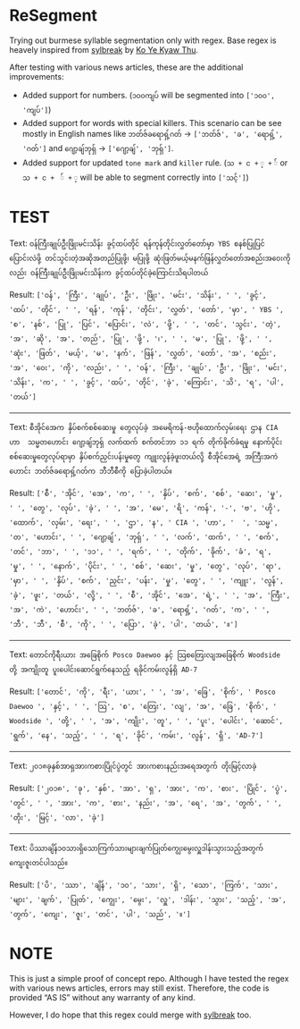 # ReSegment

Trying out burmese syllable segmentation only with regex.
Base regex is heavely inspired from [sylbreak](https://github.com/ye-kyaw-thu/sylbreak) by [Ko Ye Kyaw Thu](https://github.com/ye-kyaw-thu/). 

After testing with various news articles, these are the additional improvements:

- Added support for numbers. (`၁၀၀ကျပ်` will be segmented into `['၁၀၀', 'ကျပ်']`)
- Added support for words with special killers. This scenario can be see mostly in English names like `ဘတ်ဇ်ခရောရှ့်ဂတ်` -> `['ဘတ်ဇ်', 'ခ', 'ရောရှ့်', 'ဂတ်']` and `ဂျော့ချ်ဘုရှ်` -> `['ဂျော့ချ်', 'ဘုရှ်']`.
- Added support for updated `tone mark` and `killer` rule. (`သ + င + ့ + ်` or `သ + င +  ် + ့` will be able to segment correctly into `['သင့်']`)

# TEST
Text: `ဝန်ကြီးချုပ်ဦးဖြိုးမင်းသိန်း ခွင့်ထပ်တိုင် ရန်ကုန်တိုင်းလွှတ်တော်မှာ YBS စနစ်ပြုပြင်ပြောင်းလဲဖို့ တင်သွင်းတဲ့အဆိုအတည်ပြုဖို့၊ မပြုဖို့ ဆုံးဖြတ်မယ့်မနက်ဖြန်လွှတ်တော်အစည်းအဝေးကိုလည်း ဝန်ကြီးချုပ်ဦးဖြိုးမင်းသိန်းက ခွင့်ထပ်တိုင်ခဲ့ကြောင်းသိရပါတယ်`

Result: `['ဝန်', 'ကြီး', 'ချုပ်', 'ဦး', 'ဖြိုး', 'မင်း', 'သိန်း', ' ', 'ခွင့်', 'ထပ်', 'တိုင်', ' ', 'ရန်', 'ကုန်', 'တိုင်း', 'လွှတ်', 'တော်', 'မှာ', ' YBS ', 'စ', 'နစ်', 'ပြု', 'ပြင်', 'ပြောင်း', 'လဲ', 'ဖို့', ' ', 'တင်', 'သွင်း', 'တဲ့', 'အ', 'ဆို', 'အ', 'တည်', 'ပြု', 'ဖို့', '၊', ' ', 'မ', 'ပြု', 'ဖို့', ' ', 'ဆုံး', 'ဖြတ်', 'မယ့်', 'မ', 'နက်', 'ဖြန်', 'လွှတ်', 'တော်', 'အ', 'စည်း', 'အ', 'ဝေး', 'ကို', 'လည်း', ' ', 'ဝန်', 'ကြီး', 'ချုပ်', 'ဦး', 'ဖြိုး', 'မင်း', 'သိန်း', 'က', ' ', 'ခွင့်', 'ထပ်', 'တိုင်', 'ခဲ့', 'ကြောင်း', 'သိ', 'ရ', 'ပါ', 'တယ်']`

--------------------
Text: `စီအိုင်အေက နှိပ်စက်စစ်ဆေးမှု တွေလုပ်ခဲ့ အမေရိကန်-ဗဟိုထောက်လှမ်းရေး ဌာန CIA ဟာ  သမ္မတဟောင်း ဂျော့ချ်ဘုရှ် လက်ထက် စက်တင်ဘာ ၁၁ ရက် တိုက်ခိုက်ခံရမှု နောက်ပိုင်း စစ်ဆေးမှုတွေလုပ်ရာမှာ နှိပ်စက်ညှင်းပန်းမှုတွေ ကျူးလွန်ခဲ့ဖူးတယ်လို့ စီအိုင်အေရဲ့ အကြီးအကဲဟောင်း ဘတ်ဇ်ခရောရှ့်ဂတ်က ဘီဘီစီကို ပြောခဲ့ပါတယ်။`

Result: `['စီ', 'အိုင်', 'အေ', 'က', ' ', 'နှိပ်', 'စက်', 'စစ်', 'ဆေး', 'မှု', ' ', 'တွေ', 'လုပ်', 'ခဲ့', ' ', 'အ', 'မေ', 'ရိ', 'ကန်', '-', 'ဗ', 'ဟို', 'ထောက်', 'လှမ်း', 'ရေး', ' ', 'ဌာ', 'န', ' CIA ', 'ဟာ', '  ', 'သမ္မ', 'တ', 'ဟောင်း', ' ', 'ဂျော့ချ်', 'ဘုရှ်', ' ', 'လက်', 'ထက်', ' ', 'စက်', 'တင်', 'ဘာ', ' ', '၁၁', ' ', 'ရက်', ' ', 'တိုက်', 'ခိုက်', 'ခံ', 'ရ', 'မှု', ' ', 'နောက်', 'ပိုင်း', ' ', 'စစ်', 'ဆေး', 'မှု', 'တွေ', 'လုပ်', 'ရာ', 'မှာ', ' ', 'နှိပ်', 'စက်', 'ညှင်း', 'ပန်း', 'မှု', 'တွေ', ' ', 'ကျူး', 'လွန်', 'ခဲ့', 'ဖူး', 'တယ်', 'လို့', ' ', 'စီ', 'အိုင်', 'အေ', 'ရဲ့', ' ', 'အ', 'ကြီး', 'အ', 'ကဲ', 'ဟောင်း', ' ', 'ဘတ်ဇ်', 'ခ', 'ရောရှ့်', 'ဂတ်', 'က', ' ', 'ဘီ', 'ဘီ', 'စီ', 'ကို', ' ', 'ပြော', 'ခဲ့', 'ပါ', 'တယ်', '။']`

--------------------
Text: `တောင်ကိုရီးယား အခြေစိုက် Posco Daewoo နှင့် သြစတြေးလျအခြေစိုက် Woodside တို့ အကျိုးတူ ပူးပေါင်းဆောင်ရွက်နေသည့် ရခိုင်ကမ်းလွန်ရှိ AD-7`

Result: `['တောင်', 'ကို', 'ရီး', 'ယား', ' ', 'အ', 'ခြေ', 'စိုက်', ' Posco Daewoo ', 'နှင့်', ' ', 'သြ', 'စ', 'တြေး', 'လျ', 'အ', 'ခြေ', 'စိုက်', ' Woodside ', 'တို့', ' ', 'အ', 'ကျိုး', 'တူ', ' ', 'ပူး', 'ပေါင်း', 'ဆောင်', 'ရွက်', 'နေ', 'သည့်', ' ', 'ရ', 'ခိုင်', 'ကမ်း', 'လွန်', 'ရှိ', 'AD-7']`

--------------------
Text: `၂၀၁၈ခုနှစ်အာရှအားကစားပြိုင်ပွဲတွင် အားကစားနည်းအရေအတွက် တိုးမြင့်လာခဲ့`

Result: `['၂၀၁၈', 'ခု', 'နှစ်', 'အာ', 'ရှ', 'အား', 'က', 'စား', 'ပြိုင်', 'ပွဲ', 'တွင်', ' ', 'အား', 'က', 'စား', 'နည်း', 'အ', 'ရေ', 'အ', 'တွက်', ' ', 'တိုး', 'မြင့်', 'လာ', 'ခဲ့']`

--------------------
Text: `ပိဿာချိန်၁၀သားရှိသောကြက်သားများချက်ပြုတ်ကျွေးမွေးလှူဒါန်းသွားသည့်အတွက်ကျေးဇူးတင်ပါသည်။`

Result: `['ပိ', 'ဿာ', 'ချိန်', '၁၀', 'သား', 'ရှိ', 'သော', 'ကြက်', 'သား', 'များ', 'ချက်', 'ပြုတ်', 'ကျွေး', 'မွေး', 'လှူ', 'ဒါန်း', 'သွား', 'သည့်', 'အ', 'တွက်', 'ကျေး', 'ဇူး', 'တင်', 'ပါ', 'သည်', '။']`

# NOTE
This is just a simple proof of concept repo. Although I have tested the regex with various news articles, errors may still exist. Therefore, the code is provided “AS IS” without any warranty of any kind.

However, I do hope that this regex could merge with [sylbreak](https://github.com/ye-kyaw-thu/sylbreak) too.
